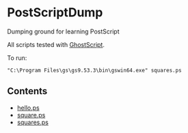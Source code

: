 # PostScriptDump
Dumping ground for learning PostScript

All scripts tested with [GhostScript](https://www.ghostscript.com/index.html).

To run:

```
"C:\Program Files\gs\gs9.53.3\bin\gswin64.exe" squares.ps
```

## Contents

* [hello.ps](https://github.com/James-P-D/PostScriptDump/blob/main/src/hello.ps)  
* [square.ps](https://github.com/James-P-D/PostScriptDump/blob/main/src/square.ps)  
* [squares.ps](https://github.com/James-P-D/PostScriptDump/blob/main/src/squares.ps)  
